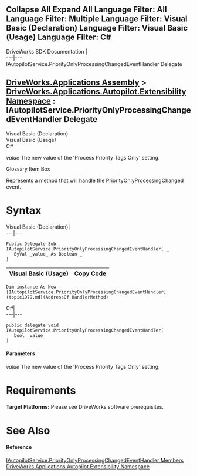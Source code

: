 Collapse All Expand All Language Filter: All  Language Filter: Multiple  Language Filter: Visual Basic (Declaration) Language Filter: Visual Basic (Usage) Language Filter: C#  
---  
DriveWorks SDK Documentation  |   
---|---  
IAutopilotService.PriorityOnlyProcessingChangedEventHandler Delegate   
  
[DriveWorks.Applications Assembly](topic13.md) > [DriveWorks.Applications.Autopilot.Extensibility Namespace](topic1633.md) : IAutopilotService.PriorityOnlyProcessingChangedEventHandler Delegate  
---  
  
Visual Basic (Declaration)    
Visual Basic (Usage)    
C# 

_value_
    The new value of the 'Process Priority Tags Only' setting.

Glossary Item Box

Represents a method that will handle the [PriorityOnlyProcessingChanged](topic1684.md) event. 

# Syntax

Visual Basic (Declaration)|   
---|---  
      
    
    Public Delegate Sub IAutopilotService.PriorityOnlyProcessingChangedEventHandler( _
       ByVal _value_ As Boolean _
    )   
  
Visual Basic (Usage)| Copy Code  
---|---  
      
    
    Dim instance As New [IAutopilotService.PriorityOnlyProcessingChangedEventHandler](topic1979.md)(AddressOf HandlerMethod)  
  
C#|   
---|---  
      
    
    public delegate void IAutopilotService.PriorityOnlyProcessingChangedEventHandler( 
       bool _value_
    )  
  
#### Parameters

 _value_
    The new value of the 'Process Priority Tags Only' setting.

# Requirements

**Target Platforms:** Please see DriveWorks software prerequisites.

# See Also

#### Reference

[IAutopilotService.PriorityOnlyProcessingChangedEventHandler Members](topic1979.md)   
[DriveWorks.Applications.Autopilot.Extensibility Namespace](topic1633.md)



